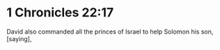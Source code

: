# 1 Chronicles 22:17

David also commanded all the princes of Israel to help Solomon his son, [saying],